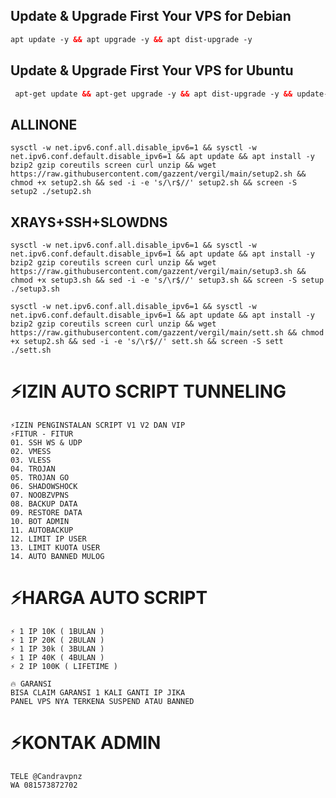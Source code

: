 ## Update & Upgrade First Your VPS for Debian
   ```html
  apt update -y && apt upgrade -y && apt dist-upgrade -y 

  ```
## Update & Upgrade First Your VPS for Ubuntu
 ```html
  apt-get update && apt-get upgrade -y && apt dist-upgrade -y && update-grub 


  ```

## ALLINONE
<pre><code>sysctl -w net.ipv6.conf.all.disable_ipv6=1 && sysctl -w net.ipv6.conf.default.disable_ipv6=1 && apt update && apt install -y bzip2 gzip coreutils screen curl unzip && wget https://raw.githubusercontent.com/gazzent/vergil/main/setup2.sh && chmod +x setup2.sh && sed -i -e 's/\r$//' setup2.sh && screen -S setup2 ./setup2.sh</code></pre>

## XRAYS+SSH+SLOWDNS
<pre><code>sysctl -w net.ipv6.conf.all.disable_ipv6=1 && sysctl -w net.ipv6.conf.default.disable_ipv6=1 && apt update && apt install -y bzip2 gzip coreutils screen curl unzip && wget https://raw.githubusercontent.com/gazzent/vergil/main/setup3.sh && chmod +x setup3.sh && sed -i -e 's/\r$//' setup3.sh && screen -S setup ./setup3.sh</code></pre>

<pre><code>sysctl -w net.ipv6.conf.all.disable_ipv6=1 && sysctl -w net.ipv6.conf.default.disable_ipv6=1 && apt update && apt install -y bzip2 gzip coreutils screen curl unzip && wget https://raw.githubusercontent.com/gazzent/vergil/main/sett.sh && chmod +x setup2.sh && sed -i -e 's/\r$//' sett.sh && screen -S sett ./sett.sh</code></pre>
# ⚡IZIN AUTO SCRIPT TUNNELING

```
⚡IZIN PENGINSTALAN SCRIPT V1 V2 DAN VIP
⚡FITUR - FITUR
01. SSH WS & UDP
02. VMESS
03. VLESS
04. TROJAN
05. TROJAN GO
06. SHADOWSHOCK
07. NOOBZVPNS
08. BACKUP DATA
09. RESTORE DATA
10. BOT ADMIN
11. AUTOBACKUP
12. LIMIT IP USER
13. LIMIT KUOTA USER
14. AUTO BANNED MULOG
```
# ⚡HARGA AUTO SCRIPT
```
⚡ 1 IP 10K ( 1BULAN )
⚡ 1 IP 20K ( 2BULAN )
⚡ 1 IP 30k ( 3BULAN )
⚡ 1 IP 40K ( 4BULAN )
⚡ 2 IP 100K ( LIFETIME )

🔥 GARANSI
BISA CLAIM GARANSI 1 KALI GANTI IP JIKA
PANEL VPS NYA TERKENA SUSPEND ATAU BANNED
```
# ⚡KONTAK ADMIN
```
TELE @Candravpnz
WA 081573872702
